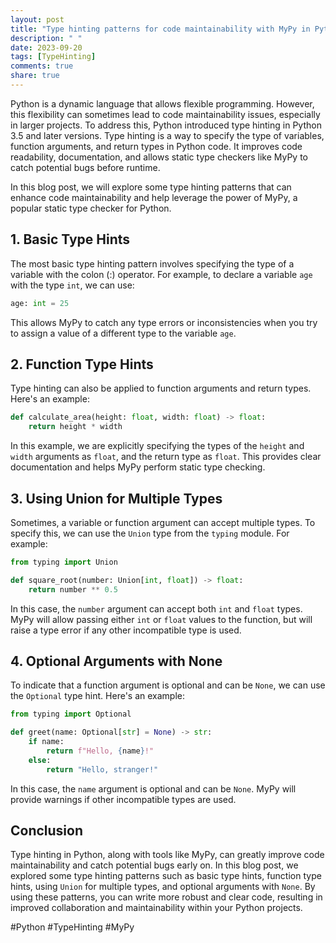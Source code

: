 ```yaml
---
layout: post
title: "Type hinting patterns for code maintainability with MyPy in Python"
description: " "
date: 2023-09-20
tags: [TypeHinting]
comments: true
share: true
---
```


Python is a dynamic language that allows flexible programming. However, this flexibility can sometimes lead to code maintainability issues, especially in larger projects. To address this, Python introduced type hinting in Python 3.5 and later versions. Type hinting is a way to specify the type of variables, function arguments, and return types in Python code. It improves code readability, documentation, and allows static type checkers like MyPy to catch potential bugs before runtime.

In this blog post, we will explore some type hinting patterns that can enhance code maintainability and help leverage the power of MyPy, a popular static type checker for Python.

## 1. Basic Type Hints

The most basic type hinting pattern involves specifying the type of a variable with the colon (:) operator. For example, to declare a variable `age` with the type `int`, we can use:

```python
age: int = 25
```

This allows MyPy to catch any type errors or inconsistencies when you try to assign a value of a different type to the variable `age`.

## 2. Function Type Hints

Type hinting can also be applied to function arguments and return types. Here's an example:

```python
def calculate_area(height: float, width: float) -> float:
    return height * width
```
In this example, we are explicitly specifying the types of the `height` and `width` arguments as `float`, and the return type as `float`. This provides clear documentation and helps MyPy perform static type checking.

## 3. Using Union for Multiple Types

Sometimes, a variable or function argument can accept multiple types. To specify this, we can use the `Union` type from the `typing` module. For example:

```python
from typing import Union

def square_root(number: Union[int, float]) -> float:
    return number ** 0.5
```

In this case, the `number` argument can accept both `int` and `float` types. MyPy will allow passing either `int` or `float` values to the function, but will raise a type error if any other incompatible type is used.

## 4. Optional Arguments with None

To indicate that a function argument is optional and can be `None`, we can use the `Optional` type hint. Here's an example:

```python
from typing import Optional

def greet(name: Optional[str] = None) -> str:
    if name:
        return f"Hello, {name}!"
    else:
        return "Hello, stranger!"
```

In this case, the `name` argument is optional and can be `None`. MyPy will provide warnings if other incompatible types are used.

## Conclusion

Type hinting in Python, along with tools like MyPy, can greatly improve code maintainability and catch potential bugs early on. In this blog post, we explored some type hinting patterns such as basic type hints, function type hints, using `Union` for multiple types, and optional arguments with `None`. By using these patterns, you can write more robust and clear code, resulting in improved collaboration and maintainability within your Python projects.

#Python #TypeHinting #MyPy